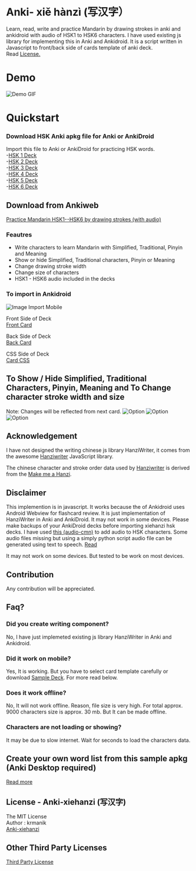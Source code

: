# Anki- xiě hànzì (写汉字）
Learn, read, write and practice Mandarin by drawing strokes in anki and ankidroid with audio of HSK1 to HSK6 characters. I have used existing js library for implementing this in Anki and Ankidroid. It is a script written in Javascript to front/back side of cards template of anki deck. <br>Read [License.](https://github.com/krmanik/Anki-xiehanzi/blob/master/License.md)

# Demo 
![Demo GIF](https://github.com/krmanik/Anki-xiehanzi/blob/master/image/xiehanzi_anki_demo.gif?raw=true)

# Quickstart
### Download HSK Anki apkg file for Anki or AnkiDroid
Import this file to Anki or AnkiDroid for practicing HSK words.
<br>  -[HSK 1 Deck](https://github.com/krmanik/Anki-xiehanzi/blob/master/xiehanzi%20Anki%20Deck/xiehanzi__HSK1.apkg?raw=true)
<br>  -[HSK 2 Deck](https://github.com/krmanik/Anki-xiehanzi/blob/master/xiehanzi%20Anki%20Deck/xiehanzi__HSK2.apkg?raw=true)
<br>  -[HSK 3 Deck](https://github.com/krmanik/Anki-xiehanzi/blob/master/xiehanzi%20Anki%20Deck/xiehanzi__HSK3.apkg?raw=true)
<br>  -[HSK 4 Deck](https://github.com/krmanik/Anki-xiehanzi/blob/master/xiehanzi%20Anki%20Deck/xiehanzi__HSK4.apkg?raw=true)
<br>  -[HSK 5 Deck](https://github.com/krmanik/Anki-xiehanzi/blob/master/xiehanzi%20Anki%20Deck/xiehanzi__HSK5.apkg?raw=true)
<br>  -[HSK 6 Deck](https://github.com/krmanik/Anki-xiehanzi/blob/master/xiehanzi%20Anki%20Deck/xiehanzi__HSK6.apkg?raw=true)

## Download from Ankiweb
[Practice Mandarin HSK1--HSK6 by drawing strokes (with audio)](https://ankiweb.net/shared/info/119943820)

### Feautres
- Write characters to learn Mandarin with Simplified, Traditional, Pinyin and Meaning
- Show or hide Simplified, Traditional characters, Pinyin or Meaning
- Change drawing stroke width 
- Change size of characters
- HSK1 - HSK6 audio included in the decks 


### To import in Ankidroid
![Image Import Mobile](https://raw.githubusercontent.com/krmanik/Anki-xiehanzi/master/image/Import_in_mobile.png)

Front Side of Deck
<br>[Front Card](https://github.com/krmanik/Anki-xiehanzi/blob/master/version%201.1/frontcard_1.1.html)

Back Side of Deck
<br>[Back Card](https://github.com/krmanik/Anki-xiehanzi/blob/master/version%201.1/backcard_1.1.html)

CSS Side of Deck
<br>[Card CSS](https://github.com/krmanik/Anki-xiehanzi/blob/master/version%201.1/cardCSS_1.1.css)

## To Show / Hide Simplified, Traditional Characters, Pinyin, Meaning and To Change character stroke width and size
Note: Changes will be reflected from next card.
![Option](https://github.com/krmanik/Anki-xiehanzi/blob/master/image/image1.png?raw=true)
![Option](https://github.com/krmanik/Anki-xiehanzi/blob/master/image/image2.png?raw=true)
![Option](https://github.com/krmanik/Anki-xiehanzi/blob/master/image/image3.png?raw=true)

## Acknowledgement
I have not designed the writing chinese js library HanziWriter, it comes from the awesome [Hanziwriter](https://hanziwriter.org) JavaScript library. 

The chinese character and stroke order data used by [Hanziwriter](https://github.com/chanind/hanzi-writer)
is derived from the [ Make me a Hanzi](https://github.com/skishore/makemeahanzi).
 
 
## Disclaimer
 This implemention is in javascript. It works because the of Ankidroid uses Android Webview for flashcard review. It is just
 implementation of HanziWriter in Anki and AnkiDroid. It may not work in some devices. Please make backups of your AnkiDroid decks         before importing xiehanzi hsk decks.
 I have used [this (audio-cmn)](https://github.com/hugolpz/audio-cmn) to add audio to HSK characters. 
 Some audio files missing but using a simply python script audio file can be generated using text to speech. [Read](https://github.com/krmanik/gtts-textToMp3)

It may not work on some devices. But tested to be work on most devices.

## Contribution
 Any contribution will be appreciated.
 
## Faq?
### Did you create writing component?
 No, I have just implemeted existing js library HanziWriter in Anki and Ankidroid.
 
### Did it work on mobile?
 Yes, It is working. But you have to select card template carefully or download [Sample Deck](https://github.com/krmanik/Anki-xiehanzi/blob/master/HSK%20Anki%20apkg/Write_Chinese.apkg?raw=true). For more read below.
 
### Does it work offline?
 No, It will not work offline. 
 Reason, file size is very high. For total approx. 9000 characters size is approx. 30 mb.
 But It can be made offline. 
 
### Characters are not loading or showing?
 It may be due to slow internet. Wait for seconds to load the characters data.


## Create your own word list from this sample apkg (Anki Desktop required)
[Read more](https://github.com/krmanik/Anki-xiehanzi/blob/master/Create%20new%20Deck%20From%20Scratch.md)


## License - Anki-xiehanzi (写汉字)
The MIT License
<br>Author : krmanik
<br>[Anki-xiehanzi](https://github.com/krmanik/Anki-xiehanzi)

## Other Third Party Licenses
[Third Party License](https://github.com/krmanik/Anki-xiehanzi/blob/master/License.md)
